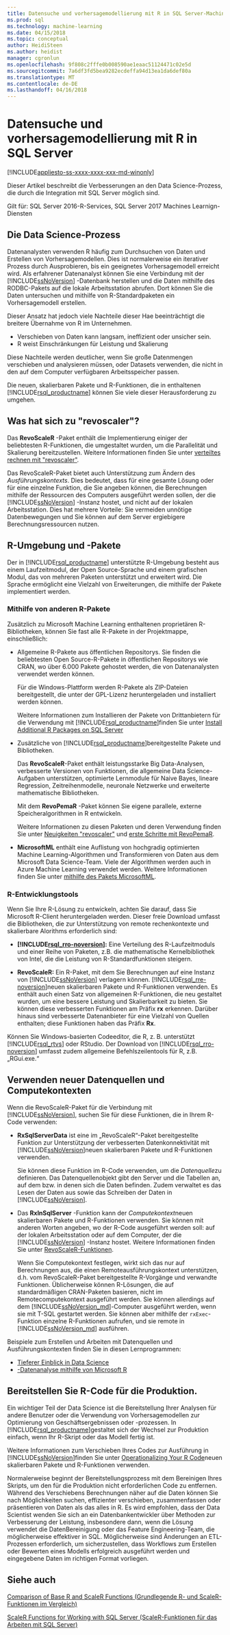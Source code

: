 ```yaml
---
title: Datensuche und vorhersagemodellierung mit R in SQL Server-Machine Learning | Microsoft Docs
ms.prod: sql
ms.technology: machine-learning
ms.date: 04/15/2018
ms.topic: conceptual
author: HeidiSteen
ms.author: heidist
manager: cgronlun
ms.openlocfilehash: 9f808c2fffe0b008590ae1eaac51124471c02e5d
ms.sourcegitcommit: 7a6df3fd5bea9282ecdeffa94d13ea1da6def80a
ms.translationtype: MT
ms.contentlocale: de-DE
ms.lasthandoff: 04/16/2018
---
```

# <a name="data-exploration-and-predictive-modeling-with-r-in-sql-server"></a>Datensuche und vorhersagemodellierung mit R in SQL Server
[!INCLUDE[appliesto-ss-xxxx-xxxx-xxx-md-winonly](../../includes/appliesto-ss-xxxx-xxxx-xxx-md-winonly.md)]

Dieser Artikel beschreibt die Verbesserungen an den Data Science-Prozess, die durch die Integration mit SQL Server möglich sind.

Gilt für: SQL Server 2016-R-Services, SQL Server 2017 Machines Learnign-Diensten

## <a name="the-data-science-process"></a>Die Data Science-Prozess

Datenanalysten verwenden R häufig zum Durchsuchen von Daten und Erstellen von Vorhersagemodellen. Dies ist normalerweise ein iterativer Prozess durch Ausprobieren, bis ein geeignetes Vorhersagemodell erreicht wird. Als erfahrener Datenanalyst können Sie eine Verbindung mit der [!INCLUDE[ssNoVersion](../../includes/ssnoversion-md.md)] -Datenbank herstellen und die Daten mithilfe des RODBC-Pakets auf die lokale Arbeitsstation abrufen. Dort können Sie die Daten untersuchen und mithilfe von R-Standardpaketen ein Vorhersagemodell erstellen.

Dieser Ansatz hat jedoch viele Nachteile dieser Hae beeinträchtigt die breitere Übernahme von R im Unternehmen. 

+ Verschieben von Daten kann langsam, ineffizient oder unsicher sein.
+ R weist Einschränkungen für Leistung und Skalierung

Diese Nachteile werden deutlicher, wenn Sie große Datenmengen verschieben und analysieren müssen, oder Datasets verwenden, die nicht in den auf dem Computer verfügbaren Arbeitsspeicher passen.

Die neuen, skalierbaren Pakete und R-Funktionen, die in enthaltenen [!INCLUDE[rsql_productname](../../includes/rsql-productname-md.md)] können Sie viele dieser Herausforderung zu umgehen. 

## <a name="whats-different-about-revoscaler"></a>Was hat sich zu "revoscaler"?

Das **RevoScaleR** -Paket enthält die Implementierung einiger der beliebtesten R-Funktionen, die umgestaltet wurden, um die Parallelität und Skalierung bereitzustellen. Weitere Informationen finden Sie unter [verteiltes rechnen mit "revoscaler"](https://msdn.microsoft.com/microsoft-r/scaler-distributed-computing).

Das RevoScaleR-Paket bietet auch Unterstützung zum Ändern des *Ausführungskontexts*. Dies bedeutet, dass für eine gesamte Lösung oder für eine einzelne Funktion, die Sie angeben können, die Berechnungen mithilfe der Ressourcen des Computers ausgeführt werden sollen, der die [!INCLUDE[ssNoVersion](../../includes/ssnoversion-md.md)] -Instanz hostet, und nicht auf der lokalen Arbeitsstation. Dies hat mehrere Vorteile: Sie vermeiden unnötige Datenbewegungen und Sie können auf dem Server ergiebigere Berechnungsressourcen nutzen.

## <a name="r-environment-and-packages"></a>R-Umgebung und -Pakete

Der in [!INCLUDE[rsql_productname](../../includes/rsql-productname-md.md)] unterstützte R-Umgebung besteht aus einem Laufzeitmodul, der Open Source-Sprache und einem grafischen Modul, das von mehreren Paketen unterstützt und erweitert wird. Die Sprache ermöglicht eine Vielzahl von Erweiterungen, die mithilfe der Pakete implementiert werden.  

### <a name="using-other-r-packages"></a>Mithilfe von anderen R-Pakete

Zusätzlich zu Microsoft Machine Learning enthaltenen proprietären R-Bibliotheken, können Sie fast alle R-Pakete in der Projektmappe, einschließlich:

+ Allgemeine R-Pakete aus öffentlichen Repositorys. Sie finden die beliebtesten Open Source-R-Pakete in öffentlichen Repositorys wie CRAN, wo über 6.000 Pakete gehostet werden, die von Datenanalysten verwendet werden können.
  
  Für die Windows-Plattform werden R-Pakete als ZIP-Dateien bereitgestellt, die unter der GPL-Lizenz heruntergeladen und installiert werden können.  
  
  Weitere Informationen zum Installieren der Pakete von Drittanbietern für die Verwendung mit [!INCLUDE[rsql_productname](../../includes/rsql-productname-md.md)]finden Sie unter [Install Additional R Packages on SQL Server](../../advanced-analytics/r/install-additional-r-packages-on-sql-server.md)  
  
+ Zusätzliche von [!INCLUDE[rsql_productname](../../includes/rsql-productname-md.md)]bereitgestellte Pakete und Bibliotheken.   
  
     Das **RevoScaleR**-Paket enthält leistungsstarke Big Data-Analysen, verbesserte Versionen von Funktionen, die allgemeine Data Science-Aufgaben unterstützen, optimierte Lernmodule für Naive Bayes, lineare Regression, Zeitreihenmodelle, neuronale Netzwerke und erweiterte mathematische Bibliotheken.  
  
     Mit dem **RevoPemaR** -Paket können Sie eigene parallele, externe Speicheralgorithmen in R entwickeln.  
  
     Weitere Informationen zu diesen Paketen und deren Verwendung finden Sie unter [Neuigkeiten "revoscaler"](https://msdn.microsoft.com/microsoft-r/scaler-user-guide-introduction) und [erste Schritte mit RevoPemaR](https://msdn.microsoft.com/microsoft-r/pemar-getting-started). 

+ **MicrosoftML** enthält eine Auflistung von hochgradig optimierten Machine Learning-Algorithmen und Transformieren von Daten aus dem Microsoft Data Science-Team. Viele der Algorithmen werden auch in Azure Machine Learning verwendet werden. Weitere Informationen finden Sie unter [mithilfe des Pakets MicrosoftML](../../advanced-analytics/using-the-microsoftml-package.md).

### <a name="r-development-tools"></a>R-Entwicklungstools

Wenn Sie Ihre R-Lösung zu entwickeln, achten Sie darauf, dass Sie Microsoft R-Client heruntergeladen werden. Dieser freie Download umfasst die Bibliotheken, die zur Unterstützung von remote rechenkontexte und skalierbare Alorithms erforderlich sind:

+ **[!INCLUDE[rsql_rro-noversion](../../includes/rsql-rro-noversion-md.md)]:** Eine Verteilung des R-Laufzeitmoduls und einer Reihe von Paketen, z.B. die mathematische Kernelbibliothek von Intel, die die Leistung von R-Standardfunktionen steigern.  
  
+ **RevoScaleR:** Ein R-Paket, mit dem Sie Berechnungen auf eine Instanz von [!INCLUDE[ssNoVersion](../../includes/ssnoversion-md.md)] verlagern können. [!INCLUDE[rsql_rre-noversion](../../includes/rsql-rre-noversion-md.md)]neuen skalierbaren Pakete und R-Funktionen verwenden. Es enthält auch einen Satz von allgemeinen R-Funktionen, die neu gestaltet wurden, um eine bessere Leistung und Skalierbarkeit zu bieten. Sie können diese verbesserten Funktionen am Präfix **rx** erkennen. Darüber hinaus sind verbesserte Datenanbieter für eine Vielzahl von Quellen enthalten; diese Funktionen haben das Präfix **Rx**.

Können Sie Windows-basierten Codeeditor, die R, z. B. unterstützt [!INCLUDE[rsql_rtvs](../../includes/rsql-rtvs-md.md)] oder RStudio. Der Download von [!INCLUDE[rsql_rro-noversion](../../includes/rsql-rro-noversion-md.md)] umfasst zudem allgemeine Befehlszeilentools für R, z.B. „RGui.exe.“

## <a name="use-new-data-sources-and-compute-contexts"></a>Verwenden neuer Datenquellen und Computekontexten

Wenn die RevoScaleR-Paket für die Verbindung mit [!INCLUDE[ssNoVersion](../../includes/ssnoversion-md.md)], suchen Sie für diese Funktionen, die in Ihrem R-Code verwenden:

+ **RxSqlServerData** ist eine im „RevoScaleR“-Paket bereitgestellte Funktion zur Unterstützung der verbesserten Datenkonnektivität mit [!INCLUDE[ssNoVersion](../../includes/ssnoversion-md.md)]neuen skalierbaren Pakete und R-Funktionen verwenden.
  
     Sie können diese Funktion im R-Code verwenden, um die *Datenquelle*zu definieren. Das Datenquellenobjekt gibt den Server und die Tabellen an, auf dem bzw. in denen sich die Daten befinden. Zudem verwaltet es das Lesen der Daten aus sowie das Schreiben der Daten in [!INCLUDE[ssNoVersion](../../includes/ssnoversion-md.md)].
  
-   Das **RxInSqlServer** -Funktion kann der *Computekontext*neuen skalierbaren Pakete und R-Funktionen verwenden.  Sie können mit anderen Worten angeben, wo der R-Code ausgeführt werden soll: auf der lokalen Arbeitsstation oder auf dem Computer, der die [!INCLUDE[ssNoVersion](../../includes/ssnoversion-md.md)] -Instanz hostet.  Weitere Informationen finden Sie unter [RevoScaleR-Funktionen](https://msdn.microsoft.com/microsoft-r/scaler/scaler).
  
     Wenn Sie Computekontext festlegen, wirkt sich das nur auf Berechnungen aus, die einen Remoteausführungskontext unterstützen, d.h. vom RevoScaleR-Paket bereitgestellte R-Vorgänge und verwandte Funktionen. Üblicherweise können R-Lösungen, die auf standardmäßigen CRAN-Paketen basieren, nicht im Remotecomputekontext ausgeführt werden. Sie können allerdings auf dem [!INCLUDE[ssNoVersion_md](../../includes/ssnoversion-md.md)]-Computer ausgeführt werden, wenn sie mit T-SQL gestartet werden. Sie können aber mithilfe der `rxExec`-Funktion einzelne R-Funktionen aufrufen, und sie remote in [!INCLUDE[ssNoVersion_md](../../includes/ssnoversion-md.md)] ausführen.

Beispiele zum Erstellen und Arbeiten mit Datenquellen und Ausführungskontexten finden Sie in diesen Lernprogrammen:

+ [Tieferer Einblick in Data Science](../../advanced-analytics/tutorials/deepdive-data-science-deep-dive-using-the-revoscaler-packages.md)  
+  [-Datenanalyse mithilfe von Microsoft R](https://msdn.microsoft.com/en-us/microsoft-r/data-analysis-in-microsoft-r)

## <a name="deploy-r-code-to-production"></a>Bereitstellen Sie R-Code für die Produktion.

Ein wichtiger Teil der Data Science ist die Bereitstellung Ihrer Analysen für andere Benutzer oder die Verwendung von Vorhersagemodellen zur Optimierung von Geschäftsergebnissen oder -prozessen. In [!INCLUDE[rsql_productname](../../includes/rsql-productname-md.md)]gestaltet sich der Wechsel zur Produktion einfach, wenn Ihr R-Skript oder das Modell fertig ist.

Weitere Informationen zum Verschieben Ihres Codes zur Ausführung in [!INCLUDE[ssNoVersion](../../includes/ssnoversion-md.md)]finden Sie unter [Operationalizing Your R Code](../../advanced-analytics/r/operationalizing-your-r-code.md)neuen skalierbaren Pakete und R-Funktionen verwenden.

Normalerweise beginnt der Bereitstellungsprozess mit dem Bereinigen Ihres Skripts, um den für die Produktion nicht erforderlichen Code zu entfernen. Während des Verschiebens Berechnungen näher auf die Daten können Sie nach Möglichkeiten suchen, effizienter verschieben, zusammenfassen oder präsentieren von Daten als das alles in R.  Es wird empfohlen, dass der Data Scientist wenden Sie sich an ein Datenbankentwickler über Methoden zur Verbesserung der Leistung, insbesondere dann, wenn die Lösung verwendet die DatenBereinigung oder das Feature Engineering-Team, die möglicherweise effektiver in SQL. Möglicherweise sind Änderungen an ETL-Prozessen erforderlich, um sicherzustellen, dass Workflows zum Erstellen oder Bewerten eines Modells erfolgreich ausgeführt werden und eingegebene Daten im richtigen Format vorliegen.

## <a name="see-also"></a>Siehe auch

[Comparison of Base R and ScaleR Functions (Grundlegende R- und ScaleR-Funktionen im Vergleich)](https://msdn.microsoft.com/microsoft-r/scaler/compare-base-r-scaler-functions)

[ScaleR Functions for Working with SQL Server (ScaleR-Funktionen für das Arbeiten mit SQL Server)](../../advanced-analytics/r/scaler-functions-for-working-with-sql-server-data.md)
